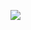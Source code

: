 <a href="https://www.youtube.com/watch?v=I53HDr0-Qew"><img style="text-align:center" src="https://img.youtube.com/vi/I53HDr0-Qew/0.jpg"></a>
